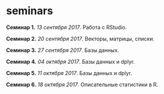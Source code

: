 # seminars

**Семинар 1.** *13 сентября 2017*. Работа с RStudio. 

**Семинар 2.** *20 сентября 2017*. Векторы, матрицы, списки. 

**Семинар 3.** *27 сентября 2017*. Базы данных. 

**Семинар 4.** *04 октября 2017*. Базы данных и dplyr. 

**Семинар 5.** *11 октября 2017*. Базы данных и dplyr. 

**Семинар 6.** *18 октября 2017*. Описательные статистики в R. 